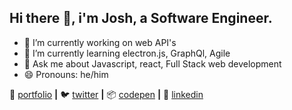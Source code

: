 ## Hi there 👋, i'm Josh, a Software Engineer.

- 🔭 I’m currently working on web API's
- 🌱 I’m currently learning electron.js, GraphQl, Agile
- 💬 Ask me about Javascript, react, Full Stack web development
- 😄 Pronouns: he/him

🏡 [portfolio][portfolio] **|** 
🐦 [twitter][twitter] **|** 
📦 [codepen][codepen] **|** 
👔 [linkedin][linkedin]

[portfolio]: https://joshuaojuromi.glitch.me/
[twitter]: https://twitter.com/joshuromi
[codepen]: https://codepen.io/joshuromi
[linkedin]: https://www.linkedin.com/in/josh-ojuromi-872257169/
